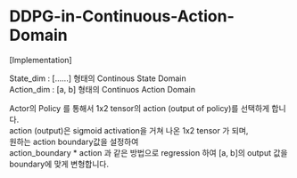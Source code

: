 # DDPG-in-Continuous-Action-Domain  
[Implementation]  
  
State_dim : [......] 형태의 Continous State Domain  
Action_dim : [a, b] 형태의 Continuos Action Domain  

Actor의 Policy 를 통해서 1x2 tensor의 action (output of policy)를 선택하게 합니다.  
action (output)은 sigmoid activation을 거쳐 나온 1x2 tensor 가 되며,  
원하는 action boundary값을 설정하여   
action_boundary * action 과 같은 방법으로 regression 하여 [a, b]의 output 값을 boundary에 맞게 변형합니다.  
